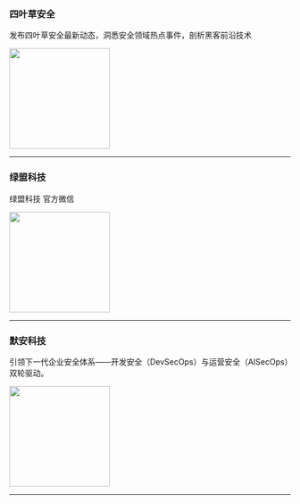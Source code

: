
### 四叶草安全

发布四叶草安全最新动态，洞悉安全领域热点事件，剖析黑客前沿技术

<img align="top" width="180" src="http://open.weixin.qq.com/qr/code?username=gh_ec13b31de182" alt="" />

---


### 绿盟科技

绿盟科技&nbsp;官方微信

<img align="top" width="180" src="http://open.weixin.qq.com/qr/code?username=gh_a6e835eea3e1" alt="" />

---


### 默安科技

引领下一代企业安全体系——开发安全（DevSecOps）与运营安全（AISecOps）双轮驱动。

<img align="top" width="180" src="http://open.weixin.qq.com/qr/code?username=gh_f9bc09a5bd41" alt="" />

---


